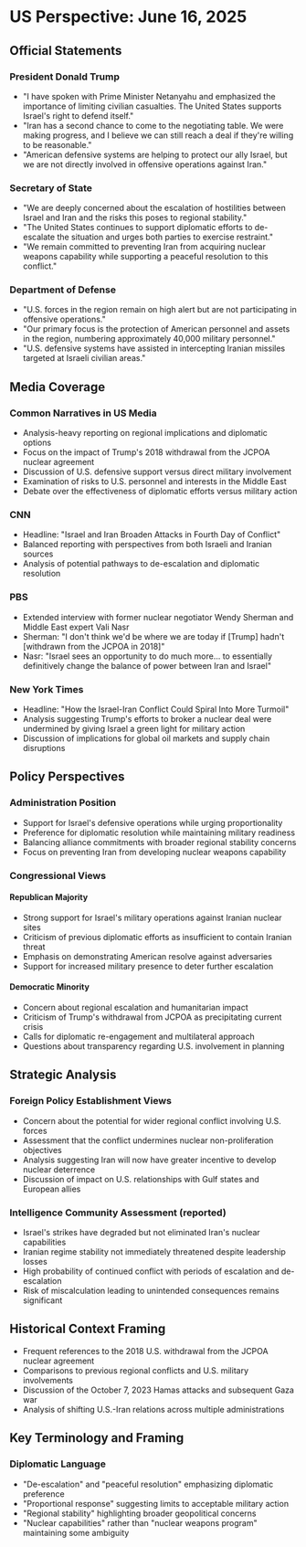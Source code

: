 # US Perspective: June 16, 2025

## Official Statements

### President Donald Trump
- "I have spoken with Prime Minister Netanyahu and emphasized the importance of limiting civilian casualties. The United States supports Israel's right to defend itself."
- "Iran has a second chance to come to the negotiating table. We were making progress, and I believe we can still reach a deal if they're willing to be reasonable."
- "American defensive systems are helping to protect our ally Israel, but we are not directly involved in offensive operations against Iran."

### Secretary of State
- "We are deeply concerned about the escalation of hostilities between Israel and Iran and the risks this poses to regional stability."
- "The United States continues to support diplomatic efforts to de-escalate the situation and urges both parties to exercise restraint."
- "We remain committed to preventing Iran from acquiring nuclear weapons capability while supporting a peaceful resolution to this conflict."

### Department of Defense
- "U.S. forces in the region remain on high alert but are not participating in offensive operations."
- "Our primary focus is the protection of American personnel and assets in the region, numbering approximately 40,000 military personnel."
- "U.S. defensive systems have assisted in intercepting Iranian missiles targeted at Israeli civilian areas."

## Media Coverage

### Common Narratives in US Media
- Analysis-heavy reporting on regional implications and diplomatic options
- Focus on the impact of Trump's 2018 withdrawal from the JCPOA nuclear agreement
- Discussion of U.S. defensive support versus direct military involvement
- Examination of risks to U.S. personnel and interests in the Middle East
- Debate over the effectiveness of diplomatic efforts versus military action

### CNN
- Headline: "Israel and Iran Broaden Attacks in Fourth Day of Conflict"
- Balanced reporting with perspectives from both Israeli and Iranian sources
- Analysis of potential pathways to de-escalation and diplomatic resolution

### PBS
- Extended interview with former nuclear negotiator Wendy Sherman and Middle East expert Vali Nasr
- Sherman: "I don't think we'd be where we are today if [Trump] hadn't [withdrawn from the JCPOA in 2018]"
- Nasr: "Israel sees an opportunity to do much more... to essentially definitively change the balance of power between Iran and Israel"

### New York Times
- Headline: "How the Israel-Iran Conflict Could Spiral Into More Turmoil"
- Analysis suggesting Trump's efforts to broker a nuclear deal were undermined by giving Israel a green light for military action
- Discussion of implications for global oil markets and supply chain disruptions

## Policy Perspectives

### Administration Position
- Support for Israel's defensive operations while urging proportionality
- Preference for diplomatic resolution while maintaining military readiness
- Balancing alliance commitments with broader regional stability concerns
- Focus on preventing Iran from developing nuclear weapons capability

### Congressional Views

#### Republican Majority
- Strong support for Israel's military operations against Iranian nuclear sites
- Criticism of previous diplomatic efforts as insufficient to contain Iranian threat
- Emphasis on demonstrating American resolve against adversaries
- Support for increased military presence to deter further escalation

#### Democratic Minority
- Concern about regional escalation and humanitarian impact
- Criticism of Trump's withdrawal from JCPOA as precipitating current crisis
- Calls for diplomatic re-engagement and multilateral approach
- Questions about transparency regarding U.S. involvement in planning

## Strategic Analysis

### Foreign Policy Establishment Views
- Concern about the potential for wider regional conflict involving U.S. forces
- Assessment that the conflict undermines nuclear non-proliferation objectives
- Analysis suggesting Iran will now have greater incentive to develop nuclear deterrence
- Discussion of impact on U.S. relationships with Gulf states and European allies

### Intelligence Community Assessment (reported)
- Israel's strikes have degraded but not eliminated Iran's nuclear capabilities
- Iranian regime stability not immediately threatened despite leadership losses
- High probability of continued conflict with periods of escalation and de-escalation
- Risk of miscalculation leading to unintended consequences remains significant

## Historical Context Framing

- Frequent references to the 2018 U.S. withdrawal from the JCPOA nuclear agreement
- Comparisons to previous regional conflicts and U.S. military involvements
- Discussion of the October 7, 2023 Hamas attacks and subsequent Gaza war
- Analysis of shifting U.S.-Iran relations across multiple administrations

## Key Terminology and Framing

### Diplomatic Language
- "De-escalation" and "peaceful resolution" emphasizing diplomatic preference
- "Proportional response" suggesting limits to acceptable military action
- "Regional stability" highlighting broader geopolitical concerns
- "Nuclear capabilities" rather than "nuclear weapons program" maintaining some ambiguity